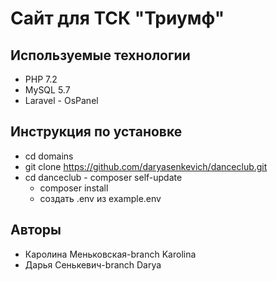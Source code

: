 # Сайт для ТСК "Триумф" #

## Используемые технологии ##
 - PHP 7.2
  - MySQL 5.7
   - Laravel
    - OsPanel
	
## Инструкция по установке ##
 - cd domains
  - git clone https://github.com/daryasenkevich/danceclub.git
   - cd danceclub
    - composer self-update
	 - composer install
	  - создать .env из example.env


## Авторы ##
 - Каролина Меньковская-branch Karolina
  - Дарья Сенькевич-branch Darya